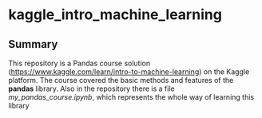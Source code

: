 # kaggle_intro_machine_learning

## Summary

This repository is a Pandas course solution (https://www.kaggle.com/learn/intro-to-machine-learning) on the Kaggle platform. The course covered the basic methods and features of the **pandas** library. Also in the repository there is a file *my_pandas_course.ipynb*, which represents the whole way of learning this library